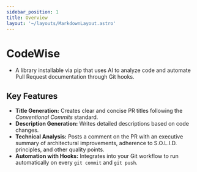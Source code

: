 ```yaml
---
sidebar_position: 1
title: Overview
layout: '~/layouts/MarkdownLayout.astro'
---
```


# CodeWise

* A library installable via pip that uses AI to analyze code and automate Pull Request documentation through Git hooks.


## Key Features
- **Title Generation:** Creates clear and concise PR titles following the *Conventional Commits* standard.
- **Description Generation:** Writes detailed descriptions based on code changes.
- **Technical Analysis:** Posts a comment on the PR with an executive summary of architectural improvements, adherence to S.O.L.I.D. principles, and other quality points.
- **Automation with Hooks:** Integrates into your Git workflow to run automatically on every `git commit` and `git push`.